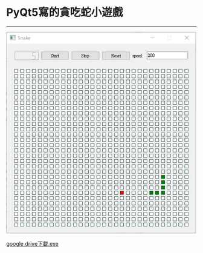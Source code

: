 # PyQt5寫的貪吃蛇小遊戲
***
![snake](snake.jpg)

[google drive下載.exe](https://drive.google.com/drive/folders/1QYppNUWqs6pYJDimEn1ZTrxttpKZFCrv?usp=sharing)
